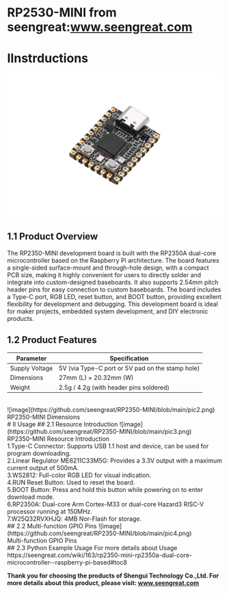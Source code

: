 RP2530-MINI from seengreat:www.seengreat.com
 =======================================
# ⅠInstrductions
![image](https://github.com/seengreat/RP2350-MINI/blob/main/pic1.png)<br>
## 1.1 Product Overview
The RP2350-MINI development board is built with the RP2350A dual-core microcontroller based on the Raspberry Pi architecture. The board features a single-sided surface-mount and through-hole design, with a compact PCB size, making it highly convenient for users to directly solder and integrate into custom-designed baseboards. It also supports 2.54mm pitch header pins for easy connection to custom baseboards. The board includes a Type-C port, RGB LED, reset button, and BOOT button, providing excellent flexibility for development and debugging. This development board is ideal for maker projects, embedded system development, and DIY electronic products.<br>

## 1.2 Product Features

|Parameter  |Specification|
|-------------|--------------|
|Supply Voltage |5V (via Type-C port or 5V pad on the stamp hole)|
|Dimensions |27mm (L) × 20.32mm (W)|
|Weight |2.5g / 4.2g (with header pins soldered)|
<br>
![image](https://github.com/seengreat/RP2350-MINI/blob/main/pic2.png)<br>
RP2350-MINI Dimensions<br>
# Ⅱ Usage
## 2.1 Resource Introduction
![image](https://github.com/seengreat/RP2350-MINI/blob/main/pic3.png)<br>
RP2350-MINI Resource Introduction<br>
1.Type-C Connector: Supports USB 1.1 host and device, can be used for program downloading.<br>
2.Linear Regulator ME6211C33M5G: Provides a 3.3V output with a maximum current output of 500mA.<br>
3.WS2812: Full-color RGB LED for visual indication.<br>
4.RUN Reset Button: Used to reset the board.<br>
5.BOOT Button: Press and hold this button while powering on to enter download mode.<br>
6.RP2350A: Dual-core Arm Cortex-M33 or dual-core Hazard3 RISC-V processor running at 150MHz.<br>
7.W25Q32RVXHJQ: 4MB Nor-Flash for storage.<br>
## 2.2 Multi-function GPIO Pins
![image](https://github.com/seengreat/RP2350-MINI/blob/main/pic4.png)<br>
Multi-function GPIO Pins<br>
## 2.3 Python Example Usage
For more details about Usage<br>
https://seengreat.com/wiki/163/rp2350-mini-rp2350a-dual-core-microcontroller--raspberry-pi-based#toc8<br>

__Thank you for choosing the products of Shengui Technology Co.,Ltd. For more details about this product, please visit:
www.seengreat.com__
